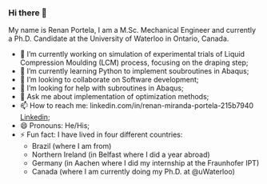 ### Hi there 👋

My name is Renan Portela, I am a M.Sc. Mechanical Engineer and currently a Ph.D. Candidate at the University of Waterloo in Ontario, Canada.

- 🔭 I’m currently working on simulation of experimental trials of Liquid Compression Moulding (LCM) process, focusing on the draping step;
- 🌱 I’m currently learning Python to implement soubroutines in Abaqus;
- 👯 I’m looking to collaborate on Software development;
- 🤔 I’m looking for help with subroutines in Abaqus;
- 💬 Ask me about implementation of optimization methods;
- 📫 How to reach me: linkedin.com/in/renan-miranda-portela-215b7940 [Linkedin](https://linkedin.com/in/renan-miranda-portela-215b7940);
- 😄 Pronouns: He/His;
- ⚡ Fun fact: I have lived in four different countries:
   - Brazil (where I am from)
   - Northern Ireland (in Belfast where I did a year abroad)
   - Germany (in Aachen where I did my internship at the Fraunhofer IPT)
   - Canada (where I am currently doing my Ph.D. at @uWaterloo)
